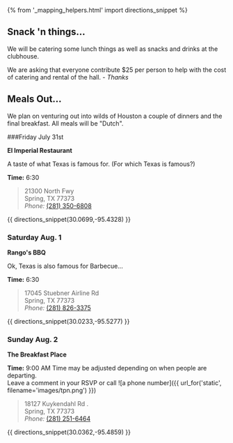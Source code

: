 {% from '_mapping_helpers.html' import directions_snippet %}

## Snack 'n things...

We will be catering some lunch things as well as snacks and drinks at the clubhouse.

We are asking that everyone contribute $25 per person to help with the cost of
catering and rental of the hall. - _Thanks_

## Meals Out...
We plan on venturing out into wilds of Houston a couple of dinners and the
final breakfast. All meals will be "Dutch".


###Friday July 31st

__El Imperial Restaurant__

A taste of what Texas is famous for. (For which Texas is famous?)

__Time:__ 6:30

> 21300 North Fwy  
> Spring, TX 77373  
> *Phone:* [(281) 350-6808](tel:+12813506808)

{{ directions_snippet(30.0699,-95.4328) }} 

### Saturday Aug. 1

__Rango's BBQ__

Ok, Texas is also famous for Barbecue...

__Time:__ 6:30

> 17045 Stuebner Airline Rd    
> Spring, TX 77373  
> *Phone:* [(281) 826-3375](tel:+12818263375)

{{ directions_snippet(30.0233,-95.5277) }} 

### Sunday Aug. 2

__The Breakfast Place__

__Time:__ 9:00 AM Time may be adjusted depending on when people are departing.  
Leave a comment in your RSVP or call ![a phone number]({{ url_for('static', filename='images/tpn.png') }})

> 18127 Kuykendahl Rd .    
> Spring, TX 77373  
> *Phone:* [(281) 251-6464](tel:+12812516464)

{{ directions_snippet(30.0362,-95.4859) }} 

